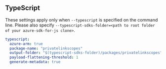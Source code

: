 ## TypeScript

These settings apply only when `--typescript` is specified on the command line.
Please also specify `--typescript-sdks-folder=<path to root folder of your azure-sdk-for-js clone>`.

```yaml $(typescript)
typescript:
  azure-arm: true
  package-name: "privatelinkscopes"
  output-folder: "$(typescript-sdks-folder)/packages/privatelinkscopes"
  payload-flattening-threshold: 1
  generate-metadata: true
```
